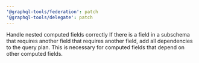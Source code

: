 ```yaml
---
'@graphql-tools/federation': patch
'@graphql-tools/delegate': patch
---
```


Handle nested computed fields correctly
If there is a field in a subschema that requires another field that requires another field, add all dependencies to the query plan. This is necessary for computed fields that depend on other computed fields.
